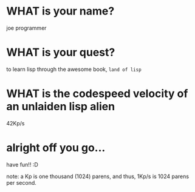 # WHAT is your name?

joe programmer

# WHAT is your quest?

to learn lisp through the awesome book, `land of lisp`

# WHAT is the codespeed velocity of an unlaiden lisp alien

42Kp/s

# alright off you go...

have fun!! :D








note: a Kp is one thousand (1024) parens, and thus, 1Kp/s is 1024 parens per second.
